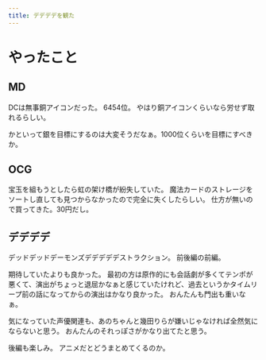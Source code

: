 ```yaml
---
title: デデデデを観た
---
```


# やったこと

## MD

DCは無事銅アイコンだった。
6454位。
やはり銅アイコンくらいなら労せず取れるらしい。

かといって銀を目標にするのは大変そうだなぁ。1000位くらいを目標にすべきか。

## OCG

宝玉を組もうとしたら虹の架け橋が紛失していた。
魔法カードのストレージをソートし直しても見つからなかったので完全に失くしたらしい。
仕方が無いので買ってきた。30円だし。

## デデデデ

デッドデッドデーモンズデデデデデストラクション。
前後編の前編。

期待していたよりも良かった。
最初の方は原作的にも会話劇が多くてテンポが悪くて、演出がちょっと退屈かなぁと感じていたけれど、過去というかタイムリープ前の話になってからの演出はかなり良かった。
おんたんも門出も重いなぁ。

気になっていた声優関連も、あのちゃんと幾田りらが嫌いじゃなければ全然気にならないと思う。
おんたんのそれっぽさがかなり出てたと思う。

後編も楽しみ。
アニメだとどうまとめてくるのか。
